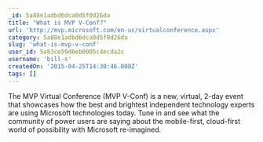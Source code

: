 ```yaml
---
_id: 5a88e1adbd6dca0d5f0d26da
title: "What is MVP V-Conf?"
url: 'http://mvp.microsoft.com/en-us/virtualconference.aspx'
category: 5a88e1adbd6dca0d5f0d26da
slug: 'what-is-mvp-v-conf'
user_id: 5a83ce59d6eb0005c4ecda2c
username: 'bill-s'
createdOn: '2015-04-25T14:30:46.000Z'
tags: []
---
```


The MVP Virtual Conference (MVP V-Conf) is a new, virtual, 2-day event that showcases how the best and brightest independent technology experts are using Microsoft technologies today. Tune in and see what the community of power users are saying about the mobile-first, cloud-first world of possibility with Microsoft re-imagined.

